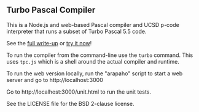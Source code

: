 Turbo Pascal Compiler
---------------------

This is a Node.js and web-based Pascal compiler and UCSD p-code interpreter that runs a subset of Turbo Pascal 5.5 code.

See the [full write-up](http://www.teamten.com/lawrence/projects/turbo_pascal_compiler/) or
[try it now](http://mikeralphson.github.io/turbopascal/)!

To run the compiler from the command-line use the `turbo` command. This uses `tpc.js` which is a shell around the actual compiler and runtime.

To run the web version locally, run the "arapaho" script to start a web server and go to
http://localhost:3000

Go to http://localhost:3000/unit.html to run the unit tests.

See the LICENSE file for the BSD 2-clause license.
